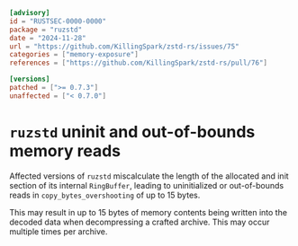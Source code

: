 ```toml
[advisory]
id = "RUSTSEC-0000-0000"
package = "ruzstd"
date = "2024-11-28"
url = "https://github.com/KillingSpark/zstd-rs/issues/75"
categories = ["memory-exposure"]
references = ["https://github.com/KillingSpark/zstd-rs/pull/76"]

[versions]
patched = [">= 0.7.3"]
unaffected = ["< 0.7.0"]
```

# `ruzstd` uninit and out-of-bounds memory reads

Affected versions of `ruzstd` miscalculate the length of the allocated
and init section of its internal `RingBuffer`, leading to uninitialized
or out-of-bounds reads in `copy_bytes_overshooting` of up to 15 bytes.

This may result in up to 15 bytes of memory contents being written
into the decoded data when decompressing a crafted archive.
This may occur multiple times per archive.
